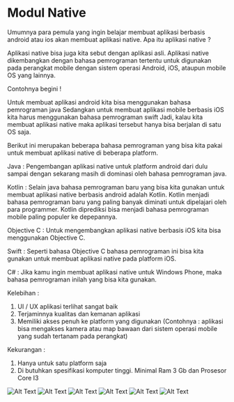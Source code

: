 # Modul Native
Umumnya para pemula yang ingin belajar membuat aplikasi berbasis android atau ios akan membuat aplikasi native. Apa itu aplikasi native ?

Aplikasi native bisa juga kita sebut dengan aplikasi asli. Aplikasi native dikembangkan dengan bahasa pemrograman tertentu untuk digunakan pada perangkat mobile dengan sistem operasi Android, iOS, ataupun mobile OS yang lainnya.

Contohnya begini !

Untuk membuat aplikasi android kita bisa menggunakan bahasa pemrograman java
Sedangkan untuk membuat aplikasi mobile berbasis iOS kita harus menggunakan bahasa pemrograman swift
Jadi, kalau kita membuat aplikasi native maka aplikasi tersebut hanya bisa berjalan di satu OS saja.

Berikut ini merupakan beberapa bahasa pemrograman yang bisa kita pakai untuk membuat aplikasi native di beberapa platform.

Java : Pengembangan aplikasi native untuk platform android dari dulu sampai dengan sekarang masih di dominasi oleh bahasa pemrograman java.

Kotlin : Selain java bahasa pemrograman baru yang bisa kita gunakan untuk membuat aplikasi native berbasis android adalah Kotlin. Kotlin menjadi bahasa pemrograman baru yang paling banyak diminati untuk dipelajari oleh para programmer. Kotlin diprediksi bisa menjadi bahasa pemrograman mobile paling populer ke depepannya.

Objective C : Untuk mengembangkan aplikasi native berbasis iOS kita bisa menggunakan Objective C.

Swift : Seperti bahasa Objective C bahasa pemrograman ini bisa kita gunakan untuk membuat aplikasi native pada platform iOS.

C# : Jika kamu ingin membuat aplikasi native untuk Windows Phone, maka bahasa pemrograman inilah yang bisa kita gunakan.

Kelebihan :
1. UI / UX aplikasi terlihat sangat baik
2. Terjaminnya kualitas dan kemanan aplikasi
3. Memiliki akses penuh ke platform yang digunakan (Contohnya : aplikasi bisa mengakses kamera atau map bawaan dari sistem operasi mobile yang sudah tertanam pada perangkat)

Kekurangan : 
1. Hanya untuk satu platform saja
2. Di butuhkan spesifikasi komputer tinggi. Minimal Ram 3 Gb dan Prosesor Core I3

![Alt Text](https://github.com/divamaretta/Modul-Native-0-3/blob/master/Screenshot%20(285).png)
![Alt Text](https://github.com/divamaretta/Modul-Native-0-3/blob/master/Screenshot%20(286).png)
![Alt Text](https://github.com/divamaretta/Modul-Native-0-3/blob/master/Screenshot%20(287).png)
![Alt Text](https://github.com/divamaretta/Modul-Native-0-3/blob/master/Screenshot%20(288).png)
![Alt Text](https://github.com/divamaretta/Modul-Native-0-3/blob/master/Screenshot%20(289).png)
![Alt Text](https://github.com/divamaretta/Modul-Native-0-3/blob/master/Screenshot%20(290).png)
